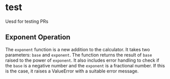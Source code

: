 # test
Uesd for testing PRs

## Exponent Operation

The `exponent` function is a new addition to the calculator. It takes two parameters: `base` and `exponent`. The function returns the result of `base` raised to the power of `exponent`. It also includes error handling to check if the `base` is a negative number and the `exponent` is a fractional number. If this is the case, it raises a ValueError with a suitable error message.
